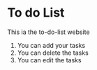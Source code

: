 # To do List

This ia the to-do-list website

1. You can add your tasks
2. You can delete the tasks
3. You can edit the tasks